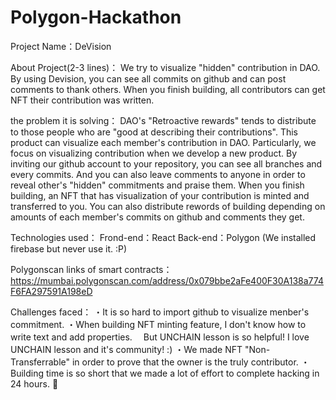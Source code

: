 # Polygon-Hackathon

Project Name：DeVision

About Project(2-3 lines)：
We try to visualize "hidden" contribution in DAO.
By using Devision, you can see all commits on github and can post comments to thank others.
When you finish building, all contributors can get NFT their contribution was written.


the problem it is solving：
DAO's "Retroactive rewards" tends to distribute to those people who are "good at describing their contributions".
This product can visualize each member's contribution in DAO.
Particularly, we focus on visualizing contribution when we develop a new product.
By inviting our github account to your repository, you can see all branches and every commits.
And you can also leave comments to anyone in order to reveal other's "hidden" commitments and praise them.
When you finish building, an NFT that has visualization of your contribution is minted and transferred to you.
You can also distribute rewords of building depending on amounts of each member's commits on github and comments they get.

Technologies used：
Frond-end：React
Back-end：Polygon (We installed firebase but never use it. :P)

Polygonscan links of smart contracts：
https://mumbai.polygonscan.com/address/0x079bbe2aFe400F30A138a774F6FA297591A198eD

Challenges faced：
・It is so hard to import github to visualize menber's commitment.
・When building NFT minting feature, I don't know how to write text and add properties. 
　But UNCHAIN lesson is so helpful! I love UNCHAIN lesson and it's community! :)
・We made NFT "Non-Transferrable" in order to prove that the owner is the truly contributor.
・Building time is so short that we made a lot of effort to complete hacking in 24 hours. 🥺
